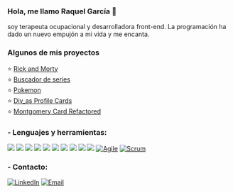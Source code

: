 ### Hola, me llamo Raquel García 💙 
soy terapeuta ocupacional y desarrolladora front-end. La programación ha dado un nuevo empujón a mi vida y me encanta. 

 ### Algunos de mis proyectos 
⭐️ <a href="https://github.com/RaquelGarciaCaja/Rick-and-Morty">Rick and Morty</a> <br/>
⭐️ <a href="https://github.com/RaquelGarciaCaja/Buscador-de-series">Buscador de series</a><br/>
⭐️ <a href="https://github.com/RaquelGarciaCaja/Pokemon-hazte-con-todos-">Pokemon</a><br/>
⭐️ <a href="https://github.com/RaquelGarciaCaja/Div_as-Profile-Cards">Div_as Profile Cards</a><br/>
⭐️ <a href="https://github.com/RaquelGarciaCaja/Montgomery-Card-Refactored">Montgomery Card Refactored</a>

### - Lenguajes y herramientas:
<img src = "https://img.shields.io/badge/-HTML5-E34F26?style=flat&logo=html5&logoColor=white"> <img src = "https://img.shields.io/badge/-CSS3-1572B6?style=flat&logo=css3&logoColor=white">
<img src="https://img.shields.io/badge/-Bootstrap-563D7C?style=flat&logo=bootstrap&logoColor=white">
<img src="https://img.shields.io/badge/-JavaScript-eed718?style=flat&logo=javascript&logoColor=ffffff">
<img src="https://img.shields.io/badge/-Sass-cc6699?style=flat&logo=sass&logoColor=ffffff">
<img src="https://img.shields.io/badge/-React-000000?style=flat&logo=react&logoColor=00c8ff">
<img src="https://img.shields.io/badge/-Node.js-3C873A?style=flat&logo=Node.js&logoColor=white">
<img src="http://img.shields.io/badge/-Git-F1502F?style=flat&logo=git&logoColor=FFFFFF">
<img src="http://img.shields.io/badge/-Github-000000?style=flat&logo=github&logoColor=FFFFFF">
<img src="http://img.shields.io/badge/-VS%20Code-007ACC?style=flat&logo=visual%20studio%20code&logoColor=white">
[![Agile](https://img.shields.io/badge/Agile-blue?style=flat&logo=Agile&logoColor=white&link=https://github.com/Quananhle "Agile")](https://github.com/Quananhle) [![Scrum](https://img.shields.io/badge/Scrum-green?style=flat&logo=Scrum&logoColor=white&link=https://github.com/Quananhle "Scrum")](https://github.com/Quananhle) 



 ### - Contacto: 
  
  <a href="https://www.linkedin.com/in/raquelgarciacaja/" target="_blank"><img alt="LinkedIn" src="https://img.shields.io/badge/-Linkedin-blue?logo=linkedin&logoColor=white"></a>
  <a href="mailto:raquelgc8@gmail.com" target="_blank"><img alt="Email" src="https://img.shields.io/badge/-Email-red?logo=gmail&logoColor=white"></a>

